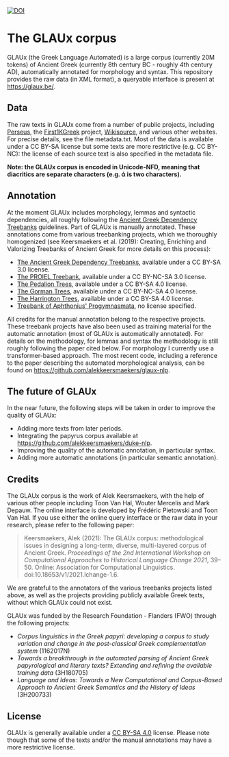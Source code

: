 [![DOI](https://zenodo.org/badge/511911900.svg)](https://zenodo.org/doi/10.5281/zenodo.10948374)

# The GLAUx corpus

GLAUx (the Greek Language Automated) is a large corpus (currently 20M tokens) of Ancient Greek (currently 8th century BC - roughly 4th century AD), automatically annotated for morphology and syntax. This repository provides the raw data (in XML format), a queryable interface is present at https://glaux.be/.

## Data

The raw texts in GLAUx come from a number of public projects, including [Perseus](https://github.com/PerseusDL/canonical-greekLit), the [First1KGreek](https://github.com/OpenGreekAndLatin/First1KGreek) project, [Wikisource](https://el.wikisource.org/wiki/%CE%9A%CF%8D%CF%81%CE%B9%CE%B1_%CE%A3%CE%B5%CE%BB%CE%AF%CE%B4%CE%B1), and various other websites. For precise details, see the file metadata.txt.
Most of the data is available under a CC BY-SA license but some texts are more restrictive (e.g. CC BY-NC): the license of each source text is also specified in the metadata file.

**Note: the GLAUx corpus is encoded in Unicode-NFD, meaning that diacritics are separate characters (e.g. ά is two characters).**

## Annotation

At the moment GLAUx includes morphology, lemmas and syntactic dependencies, all roughly following the [Ancient Greek Dependency Treebanks](https://github.com/PerseusDL/treebank_data) guidelines. Part of GLAUx is manually annotated. These annotations come from various treebanking projects, which we thoroughly homogenized (see Keersmaekers et al. (2019): Creating, Enriching and Valorizing Treebanks of Ancient Greek for more details on this process):
* [The Ancient Greek Dependency Treebanks](https://github.com/PerseusDL/treebank_data), available under a CC BY-SA 3.0 license.
* [The PROIEL Treebank](https://github.com/proiel/proiel-treebank), available under a CC BY-NC-SA 3.0 license.
* [The Pedalion Trees](https://github.com/perseids-publications/pedalion-trees), available under a CC BY-SA 4.0 license.
* [The Gorman Trees](https://github.com/vgorman1/Greek-Dependency-Trees), available under a CC BY-NC-SA 4.0 license.
* [The Harrington Trees](https://github.com/perseids-publications/harrington-trees/), available under a CC BY-SA 4.0 license.
* [Treebank of Aphthonius' Progymnasmata](https://github.com/polinayordanova/Treebank-of-Aphtonius-Progymnasmata), no license specified.

All credits for the manual annotation belong to the respective projects.
These treebank projects have also been used as training material for the automatic annotation (most of GLAUx is automatically annotated). For details on the methodology, for lemmas and syntax the methodology is still roughly following the paper cited below. For morphology I currently use a transformer-based approach. The most recent code, including a reference to the paper describing the automated morphological analysis, can be found on https://github.com/alekkeersmaekers/glaux-nlp.

## The future of GLAUx

In the near future, the following steps will be taken in order to improve the quality of GLAUx:
* Adding more texts from later periods.
* Integrating the papyrus corpus available at https://github.com/alekkeersmaekers/duke-nlp.
* Improving the quality of the automatic annotation, in particular syntax.
* Adding more automatic annotations (in particular semantic annotation).

## Credits

The GLAUx corpus is the work of Alek Keersmaekers, with the help of various other people including Toon Van Hal, Wouter Mercelis and Mark Depauw. The online interface is developed by Frédéric Pietowski and Toon Van Hal. If you use either the online query interface or the raw data in your research, please refer to the following paper:
> Keersmaekers, Alek (2021): The GLAUx corpus: methodological issues in designing a long-term, diverse, multi-layered corpus of Ancient Greek. *Proceedings of the 2nd International Workshop on Computational Approaches to Historical Language Change 2021*, 39–50. Online: Association for Computational Linguistics. doi:10.18653/v1/2021.lchange-1.6.

We are grateful to the annotators of the various treebanks projects listed above, as well as the projects providing publicly available Greek texts, without which GLAUx could not exist.

GLAUx was funded by the Research Foundation - Flanders (FWO) through the following projects:
* *Corpus linguistics in the Greek papyri: developing a corpus to study variation and change in the post-classical Greek complementation system* (1162017N)
* *Towards a breakthrough in the automated parsing of Ancient Greek papyrological and literary texts? Extending and refining the available training data* (3H180705)
* *Language and Ideas: Towards a New Computational and Corpus-Based Approach to Ancient Greek Semantics and the History of Ideas* (3H200733)

## License

GLAUx is generally available under a [CC BY-SA 4.0](https://creativecommons.org/licenses/by-sa/4.0/) license. Please note though that some of the texts and/or the manual annotations may have a more restrictive license.
